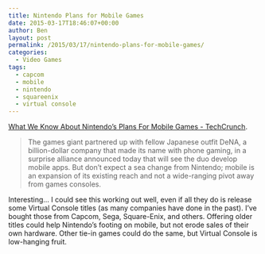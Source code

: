 ```yaml
---
title: Nintendo Plans for Mobile Games
date: 2015-03-17T18:46:07+00:00
author: Ben
layout: post
permalink: /2015/03/17/nintendo-plans-for-mobile-games/
categories:
  - Video Games
tags:
  - capcom
  - mobile
  - nintendo
  - squareenix
  - virtual console
---
```

[What We Know About Nintendo’s Plans For Mobile Games - TechCrunch](http://techcrunch.com/2015/03/17/nintendo-s-long-awaited-step-into-mobile/?ncid=rss#P4w28O:JPS6).

> The games giant partnered up with fellow Japanese outfit DeNA, a billion-dollar company that made its name with phone gaming, in a surprise alliance announced today that will see the duo develop mobile apps. But don’t expect a sea change from Nintendo; mobile is an expansion of its existing reach and not a wide-ranging pivot away from games consoles.

Interesting... I could see this working out well, even if all they do is release some Virtual Console titles (as many companies have done in the past). I&#8217;ve bought those from Capcom, Sega, Square-Enix, and others. Offering older titles could help Nintendo&#8217;s footing on mobile, but not erode sales of their own hardware. Other tie-in games could do the same, but Virtual Console is low-hanging fruit.